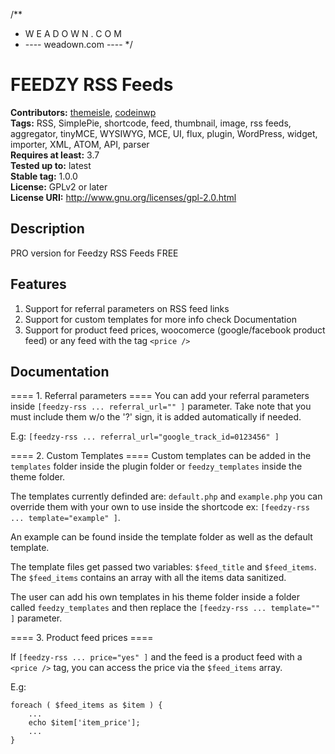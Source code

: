 /**
 * W E A D O W N . C O M
 * ---- weadown.com ----
 */


# FEEDZY RSS Feeds #
**Contributors:** [themeisle](https://profiles.wordpress.org/themeisle), [codeinwp](https://profiles.wordpress.org/codeinwp)  
**Tags:** RSS, SimplePie, shortcode, feed, thumbnail, image, rss feeds, aggregator, tinyMCE, WYSIWYG, MCE, UI, flux, plugin, WordPress, widget, importer, XML, ATOM, API, parser  
**Requires at least:** 3.7  
**Tested up to:** latest  
**Stable tag:** 1.0.0  
**License:** GPLv2 or later  
**License URI:** http://www.gnu.org/licenses/gpl-2.0.html  

## Description ##
PRO version for Feedzy RSS Feeds FREE


## Features ##
1. Support for referral parameters on RSS feed links
2. Support for custom templates for more info check Documentation
3. Support for product feed prices, woocomerce (google/facebook product feed) or any feed with the tag `<price />`


## Documentation ##

==== 1. Referral parameters ====
You can add your referral parameters inside `[feedzy-rss ... referral_url="" ]` parameter.
Take note that you must include them w/o the '?' sign, it is added automatically if needed.

E.g: `[feedzy-rss ... referral_url="google_track_id=0123456" ]`

==== 2. Custom Templates ====
Custom templates can be added in the `templates` folder inside the plugin folder
or `feedzy_templates` inside the theme folder.

The templates currently definded are: `default.php` and `example.php` you can override
them with your own to use inside the shortcode ex: `[feedzy-rss ... template="example" ]`.

An example can be found inside the template folder as well as the default template.

The template files get passed two variables: `$feed_title` and `$feed_items`.
The `$feed_items` contains an array with all the items data sanitized.

The user can add his own templates in his theme folder inside a folder called `feedzy_templates`
and then replace the `[feedzy-rss ... template="" ]` parameter.

==== 3. Product feed prices ====

If `[feedzy-rss ... price="yes" ]` and the feed is a product feed with a `<price />` tag, you can
access the price via the `$feed_items` array.

E.g:
```
foreach ( $feed_items as $item ) {
    ...
    echo $item['item_price'];
    ...
}
```

